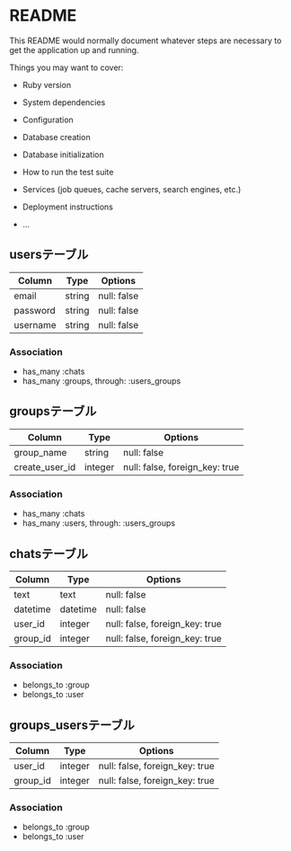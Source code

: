 # README

This README would normally document whatever steps are necessary to get the
application up and running.

Things you may want to cover:

* Ruby version

* System dependencies

* Configuration

* Database creation

* Database initialization

* How to run the test suite

* Services (job queues, cache servers, search engines, etc.)

* Deployment instructions

* ...

## usersテーブル
|Column|Type|Options|
|------|----|-------|
|email|string|null: false|
|password|string|null: false|
|username|string|null: false|
### Association
- has_many :chats
- has_many :groups, through:  :users_groups


## groupsテーブル
|Column|Type|Options|
|------|----|-------|
|group_name|string|null: false|
|create_user_id|integer|null: false, foreign_key: true|
### Association
- has_many :chats
- has_many :users, through:  :users_groups


## chatsテーブル
|Column|Type|Options|
|------|----|-------|
|text|text|null: false|
|datetime|datetime|null: false|
|user_id|integer|null: false, foreign_key: true|
|group_id|integer|null: false, foreign_key: true|
### Association
- belongs_to :group
- belongs_to :user

## groups_usersテーブル
|Column|Type|Options|
|------|----|-------|
|user_id|integer|null: false, foreign_key: true|
|group_id|integer|null: false, foreign_key: true|
### Association
- belongs_to :group
- belongs_to :user
